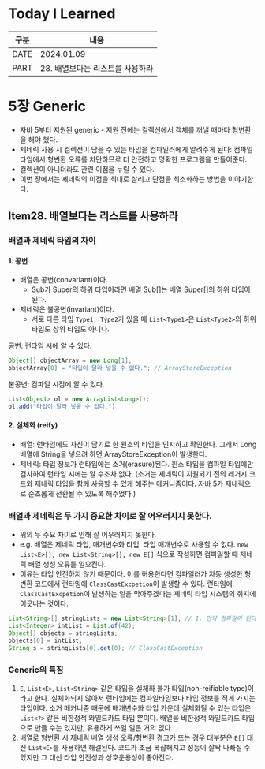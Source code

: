 # Today I Learned

| 구분 | 내용                     |
| ---- | -----------------------|
| DATE | 2024.01.09             |
| PART | 28. 배열보다는 리스트를 사용하라 |

# 5장 Generic
* 자바 5부터 지원된 generic - 지원 전에는 컬렉션에서 객체를 꺼낼 때마다 형변환을 해야 했다. 
* 제네릭 사용 시 컬렉션이 담을 수 있는 타입을 컴파일러에게 알려주게 된다: 컴파일 타임에서 형변환 오류를 차단하므로 더 안전하고 명확한 프로그램을 만들어준다. 
* 컬렉션이 아니더라도 관련 이점을 누릴 수 있다. 
* 이번 장에서는 제네릭의 이점을 최대로 살리고 단점을 최소화하는 방법을 이야기한다.

## Item28. 배열보다는 리스트를 사용하라

### 배열과 제네릭 타입의 차이 
#### 1. 공변
* 배열은 공변(convariant)이다. 
	* Sub가 Super의 하위 타입이라면 배열 Sub[]는 배열 Super[]의 하위 타입이 된다. 
* 제네릭은 불공변(invariant)이다.
	* 서로 다른 타입 `Type1, Type2`가 있을 때 `List<Type1>`은 `List<Type2>`의 하위 타입도 상위 타입도 아니다.

공변: 런타임 시에 알 수 있다.
```java
Object[] objectArray = new Long[1];
objectArray[0] = "타입이 달라 넣을 수 없다."; // ArrayStoreException 
```

불공변: 컴파일 시점에 알 수 있다. 
```java
List<Object> ol = new ArrayList<Long>();
ol.add("타입이 달라 넣을 수 없다.")
```

#### 2. 실체화 (reify)
* 배열: 런타임에도 자신이 담기로 한 원소의 타입을 인지하고 확인한다. 그래서 Long 배열에 String을 넣으려 하면 ArrayStoreException이 발생한다. 
* 제네릭: 타입 정보가 런타임에는 소거(erasure)된다. 원소 타입을 컴파일 타임에만 검사하여 런타임 시에는 알 수조차 없다. (소거는 제네릭이 지원되기 전의 레거시 코드와 제네릭 타입을 함께 사용할 수 있게 해주는 메커니즘이다. 자바 5가 제네릭으로 순조롭게 전환될 수 있도록 해주었다.)


### 배열과 제네릭은 두 가지 중요한 차이로 잘 어우러지지 못한다. 
* 위의 두 주요 차이로 인해 잘 어우러지지 못한다. 
* e.g. 배열은 제네릭 타입, 매개변수화 타입, 타입 매개변수로 사용할 수 없다. `new List<E>[], new List<String>[], new E[]` 식으로 작성하면 컴파일할 때 제네릭 배열 생성 오류를 일으킨다. 
* 이유는 타입 안전하지 않기 때문이다. 이를 허용한다면 컴파일러가 자동 생성한 형변환 코드에서 런타임에 `ClassCastExcpetion`이 발생할 수 있다. 런타임에 `ClassCastExcpetion`이 발생하는 일을 막아주겠다는 제네릭 타입 시스템의 취지에 어긋나는 것이다.

```java
List<String>[] stringLists = new List<String>[1]; // 1. 만약 컴파일이 된다면?
List<Integer> intList = List.of(42);
Object[] objects = stringLists;
objects[0] = intList;
String s = stringLists[0].get(0); // ClassCastException
```


### Generic의 특징
1. `E`, `List<E>`, `List<String>` 같은 타입을 실체화 불가 타입(non-reifiable type)이라고 한다. 실체화되지 않아서 런타임에는 컴파일타임보다 타입 정보를 적게 가지는 타입이다. 소거 메커니즘 때문에 매개변수화 타입 가운데 실체화될 수 있는 타입은 `List<?>` 같은 비한정적 와일드카드 타입 뿐이다. 배열을 비한정적 와일드카드 타입으로 만들 수는 있지만, 유용하게 쓰일 일은 거의 없다. 
2. 배열로 형번환 시 제네릭 배열 생성 오류/형변환 경고가 뜨는 경우 대부분은 `E[]` 대신 `List<E>`를 사용하면 해결된다. 코드가 조금 복잡해지고 성능이 살짝 나빠질 수 있지만 그 대신 타입 안전성과 상호운용성이 좋아진다. 
